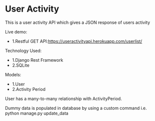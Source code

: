 # User Activity 
This is a user activity API which gives a JSON response of users activity

Live demo:
   * 1.Restful GET API:https://useractivityapi.herokuapp.com/userlist/

Technology Used:
   * 1.Django Rest Framework
   * 2.SQLite

Models:
   * 1.User
   * 2.Activity Period

User has a many-to-many relationship with ActivityPeriod.

Dummy data is populated in database by using a custom command i.e.  python manage.py update_data  
